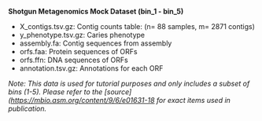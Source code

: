 **Shotgun Metagenomics Mock Dataset (bin_1 - bin_5)**
  * X_contigs.tsv.gz: Contig counts table: (n= 88 samples, m= 2871 contigs)
  * y_phenotype.tsv.gz: Caries phenotype
  * assembly.fa: Contig sequences from assembly
  * orfs.faa: Protein sequences of ORFs
  * orfs.ffn: DNA sequences of ORFs
  * annotation.tsv.gz: Annotations for each ORF
  
*Note: This data is used for tutorial purposes and only includes a subset of bins (1-5). Please refer to the [source](https://mbio.asm.org/content/9/6/e01631-18 for exact items used in publication.*
  
  
